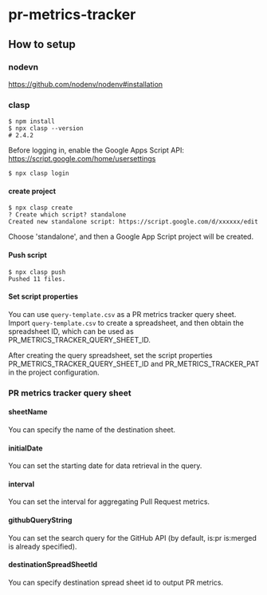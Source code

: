 # pr-metrics-tracker

## How to setup
### nodevn
https://github.com/nodenv/nodenv#installation

### clasp

```
$ npm install
$ npx clasp --version
# 2.4.2
```

Before logging in, enable the Google Apps Script API: https://script.google.com/home/usersettings

```
$ npx clasp login
```

#### create project
```
$ npx clasp create
? Create which script? standalone
Created new standalone script: https://script.google.com/d/xxxxxx/edit
```

Choose 'standalone', and then a Google App Script project will be created.

#### Push script
```
$ npx clasp push
Pushed 11 files.
```
#### Set script properties
You can use `query-template.csv` as a PR metrics tracker query sheet. Import `query-template.csv` to create a spreadsheet, and then obtain the spreadsheet ID, which can be used as PR_METRICS_TRACKER_QUERY_SHEET_ID.

After creating the query spreadsheet, set the script properties PR_METRICS_TRACKER_QUERY_SHEET_ID and PR_METRICS_TRACKER_PAT in the project configuration.

### PR metrics tracker query sheet
#### sheetName
You can specify the name of the destination sheet.

#### initialDate
You can set the starting date for data retrieval in the query.

#### interval
You can set the interval for aggregating Pull Request metrics.

#### githubQueryString
You can set the search query for the GitHub API (by default, is:pr is:merged is already specified).

#### destinationSpreadSheetId
You can specify destination spread sheet id to output PR metrics.
